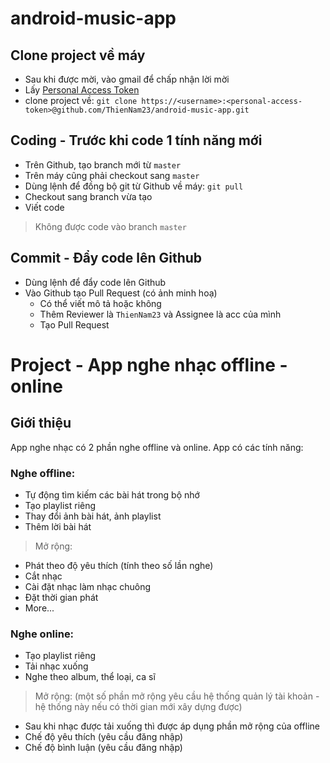 # android-music-app
## Clone project về máy
- Sau khi được mời, vào gmail để chấp nhận lời mời
- Lấy [Personal Access Token](https://docs.github.com/en/github/authenticating-to-github/keeping-your-account-and-data-secure/creating-a-personal-access-token)
- clone project về: `git clone https://<username>:<personal-access-token>@github.com/ThienNam23/android-music-app.git`

## Coding - Trước khi code 1 tính năng mới
- Trên Github, tạo branch mới từ `master`
- Trên máy cũng phải checkout sang `master`
- Dùng lệnh để đồng bộ git từ Github về máy: `git pull`
- Checkout sang branch vừa tạo
- Viết code
> Không được code vào branch `master`

## Commit - Đẩy code lên Github
- Dùng lệnh để đẩy code lên Github
- Vào Github tạo Pull Request (có ảnh minh hoạ)
	- Có thể viết mô tả hoặc không
	- Thêm Reviewer là `ThienNam23` và Assignee là acc của mình
	- Tạo Pull Request
	
# Project - App nghe nhạc offline - online

## Giới thiệu
App nghe nhạc có 2 phần nghe offline và online. App có các tính năng:

### Nghe offline:
- Tự động tìm kiếm các bài hát trong bộ nhớ
- Tạo playlist riêng
- Thay đổi ảnh bài hát, ảnh playlist
- Thêm lời bài hát
> Mở rộng:
- Phát theo độ yêu thích (tính theo số lần nghe)
- Cắt nhạc 
- Cài đặt nhạc làm nhạc chuông
- Đặt thời gian phát
- More...

### Nghe online:
- Tạo playlist riêng
- Tải nhạc xuống
- Nghe theo album, thể loại, ca sĩ
> Mở rộng: (một số phần mở rộng yêu cầu hệ thống quản lý tài khoản - hệ thống này nếu có thời gian mới xây dựng được)
- Sau khi nhạc được tải xuống thì được áp dụng phần mở rộng của offline
- Chế độ yêu thích (yêu cầu đăng nhập)
- Chế độ bình luận (yêu cầu đăng nhập)
